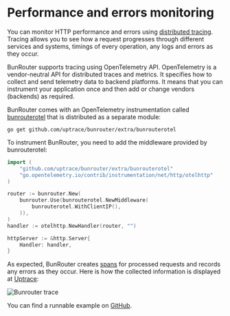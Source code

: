 # Performance and errors monitoring

You can monitor HTTP performance and errors using
[distributed tracing](https://opentelemetry.uptrace.dev/guide/distributed-tracing.html). Tracing
allows you to see how a request progresses through different services and systems, timings of every
operation, any logs and errors as they occur.

BunRouter supports tracing using OpenTelemetry API. OpenTelemetry is a vendor-neutral API for
distributed traces and metrics. It specifies how to collect and send telemetry data to backend
platforms. It means that you can instrument your application once and then add or change vendors
(backends) as required.

BunRouter comes with an OpenTelemetry instrumentation called
[bunrouterotel](https://github.com/uptrace/bunrouter/tree/master/extra/bunrouterotel) that is
distributed as a separate module:

```shell
go get github.com/uptrace/bunrouter/extra/bunrouterotel
```

To instrument BunRouter, you need to add the middleware provided by bunrouterotel:

```go
import (
	"github.com/uptrace/bunrouter/extra/bunrouterotel"
	"go.opentelemetry.io/contrib/instrumentation/net/http/otelhttp"
)

router := bunrouter.New(
	bunrouter.Use(bunrouterotel.NewMiddleware(
		bunrouterotel.WithClientIP(),
	)),
)
handler := otelhttp.NewHandler(router, "")

httpServer := &http.Server{
	Handler: handler,
}
```

As expected, BunRouter creates
[spans](https://opentelemetry.uptrace.dev/guide/distributed-tracing.html#spans) for processed
requests and records any errors as they occur. Here is how the collected information is displayed at
[Uptrace](https://uptrace.dev/explore/1/groups/?system=db%3Apostgresql&utm_source=bun&utm_campaign=bun-tracing):

![Bunrouter trace](/img/bunrouter-trace.png)

You can find a runnable example on
[GitHub](https://github.com/uptrace/bunrouter/tree/master/example/opentelemetry).
